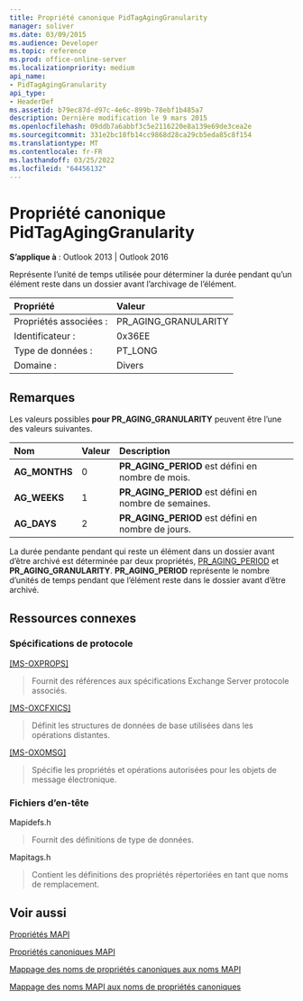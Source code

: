 ```yaml
---
title: Propriété canonique PidTagAgingGranularity
manager: soliver
ms.date: 03/09/2015
ms.audience: Developer
ms.topic: reference
ms.prod: office-online-server
ms.localizationpriority: medium
api_name:
- PidTagAgingGranularity
api_type:
- HeaderDef
ms.assetid: b79ec87d-d97c-4e6c-899b-78ebf1b485a7
description: Dernière modification le 9 mars 2015
ms.openlocfilehash: 09ddb7a6abbf3c5e2116220e8a139e69de3cea2e
ms.sourcegitcommit: 331e2bc18fb14cc9868d28ca29cb5eda85c8f154
ms.translationtype: MT
ms.contentlocale: fr-FR
ms.lasthandoff: 03/25/2022
ms.locfileid: "64456132"
---
```

# <a name="pidtagaginggranularity-canonical-property"></a>Propriété canonique PidTagAgingGranularity

  
  
**S’applique à** : Outlook 2013 | Outlook 2016 
  
Représente l’unité de temps utilisée pour déterminer la durée pendant qu’un élément reste dans un dossier avant l’archivage de l’élément.
  
|Propriété|Valeur|
|:-----|:-----|
|Propriétés associées :  <br/> |PR_AGING_GRANULARITY  <br/> |
|Identificateur :  <br/> |0x36EE  <br/> |
|Type de données :  <br/> |PT_LONG  <br/> |
|Domaine :  <br/> |Divers  <br/> |
   
## <a name="remarks"></a>Remarques

Les valeurs possibles **pour PR_AGING_GRANULARITY** peuvent être l’une des valeurs suivantes. 
  
|**Nom**|**Valeur**|**Description**|
|:-----|:-----|:-----|
|**AG_MONTHS** <br/> |0  <br/> |**PR_AGING_PERIOD** est défini en nombre de mois. |
|**AG_WEEKS** <br/> |1  <br/> |**PR_AGING_PERIOD** est défini en nombre de semaines. |
|**AG_DAYS** <br/> |2  <br/> |**PR_AGING_PERIOD** est défini en nombre de jours. |
   
La durée pendante pendant qui reste un élément dans un dossier avant d’être archivé est déterminée par deux propriétés, [PR_AGING_PERIOD](pidtagagingperiod-canonical-property.md) et **PR_AGING_GRANULARITY**. **PR_AGING_PERIOD** représente le nombre d’unités de temps pendant que l’élément reste dans le dossier avant d’être archivé. 
  
## <a name="related-resources"></a>Ressources connexes

### <a name="protocol-specifications"></a>Spécifications de protocole

[[MS-OXPROPS]](https://msdn.microsoft.com/library/f6ab1613-aefe-447d-a49c-18217230b148%28Office.15%29.aspx)
  
> Fournit des références aux spécifications Exchange Server protocole associés.
    
[[MS-OXCFXICS]](https://msdn.microsoft.com/library/b9752f3d-d50d-44b8-9e6b-608a117c8532%28Office.15%29.aspx)
  
> Définit les structures de données de base utilisées dans les opérations distantes.
    
[[MS-OXOMSG]](https://msdn.microsoft.com/library/daa9120f-f325-4afb-a738-28f91049ab3c%28Office.15%29.aspx)
  
> Spécifie les propriétés et opérations autorisées pour les objets de message électronique.
    
### <a name="header-files"></a>Fichiers d’en-tête

Mapidefs.h
  
> Fournit des définitions de type de données.
    
Mapitags.h
  
> Contient les définitions des propriétés répertoriées en tant que noms de remplacement.
    
## <a name="see-also"></a>Voir aussi



[Propriétés MAPI](mapi-properties.md)
  
[Propriétés canoniques MAPI](mapi-canonical-properties.md)
  
[Mappage des noms de propriétés canoniques aux noms MAPI](mapping-canonical-property-names-to-mapi-names.md)
  
[Mappage des noms MAPI aux noms de propriétés canoniques](mapping-mapi-names-to-canonical-property-names.md)


